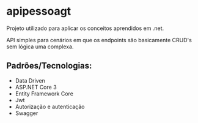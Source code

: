 # apipessoagt
Projeto utilizado para aplicar os conceitos aprendidos em .net.

API simples para cenários em que os endpoints são basicamente CRUD's sem lógica uma complexa.

## Padrões/Tecnologias:
* Data Driven
* ASP.NET Core 3
* Entity Framework Core
* Jwt
* Autorização e autenticação
* Swagger
